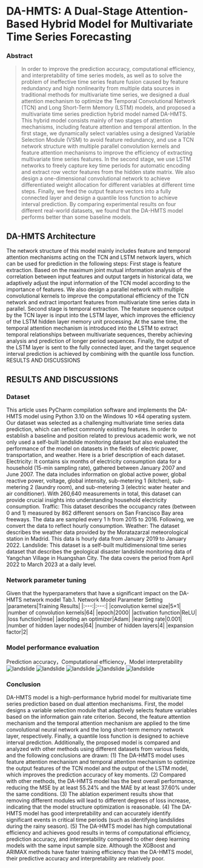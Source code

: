# DA-HMTS: A Dual-Stage Attention-Based Hybrid Model for Multivariate Time Series Forecasting

### Abstract
> In order to improve the prediction accuracy, computational efficiency, and interpretability of time series models, as well as to solve the problem of ineffective time series feature fusion caused by feature redundancy and high nonlinearity from multiple data sources in traditional methods for multivariate time series, we designed a dual attention mechanism to optimize the Temporal Convolutional Network (TCN) and Long Short-Term Memory (LSTM) models, and proposed a multivariate time series prediction hybrid model named DA-HMTS. This hybrid model consists mainly of two stages of attention mechanisms, including feature attention and temporal attention. In the first stage, we dynamically select variables using a designed Variable Selection Module (VSM) to avoid feature redundancy, and use a TCN network structure with multiple parallel convolution kernels and feature attention mechanisms to improve the efficiency of extracting multivariate time series features. In the second stage, we use LSTM networks to freely capture key time periods for automatic encoding and extract row vector features from the hidden state matrix. We also design a one-dimensional convolutional network to achieve differentiated weight allocation for different variables at different time steps. Finally, we feed the output feature vectors into a fully connected layer and design a quantile loss function to achieve interval prediction. By comparing experimental results on four different real-world datasets, we found that the DA-HMTS model performs better than some baseline models.

## DA-HMTS Architecture
The network structure of this model mainly includes feature and temporal attention mechanisms acting on the TCN and LSTM network layers, which can be used for prediction in the following steps:
First stage is feature extraction. Based on the maximum joint mutual information analysis of the correlation between input features and output targets in historical data, we adaptively adjust the input information of the TCN model according to the importance of features. We also design a parallel network with multiple convolutional kernels to improve the computational efficiency of the TCN network and extract important features from multivariate time series data in parallel.
Second stage is temporal extraction. The feature sequence output by the TCN layer is input into the LSTM layer, which improves the efficiency of the LSTM hidden layer memory unit processing. At the same time, the temporal attention mechanism is introduced into the LSTM to extract temporal relationships between multivariate sequences, thereby achieving analysis and prediction of longer period sequences.
Finally, the output of the LSTM layer is sent to the fully connected layer, and the target sequence interval prediction is achieved by combining with the quantile loss function.
RESULTS AND DISCUSSIONS
## RESULTS AND DISCUSSIONS
### Dataset
This article uses PyCharm compilation software and implements the DA-HMTS model using Python 3.10 on the Windows 10 ×64 operating system. Our dataset was selected as a challenging multivariate time series data prediction, which can reflect commonly existing features. In order to establish a baseline and position related to previous academic work, we not only used a self-built landslide monitoring dataset but also evaluated the performance of the model on datasets in the fields of electric power, transportation, and weather. Here is a brief description of each dataset.
Electricity: It contains six months of electricity consumption data for a household (15-min sampling rate), gathered between January 2007 and June 2007. The data includes information on global active power, global reactive power, voltage, global intensity, sub-metering 1 (kitchen), sub-metering 2 (laundry room), and sub-metering 3 (electric water heater and air conditioner). With 260,640 measurements in total, this dataset can provide crucial insights into understanding household electricity consumption.
Traffic: This dataset describes the occupancy rates (between 0 and 1) measured by 862 different sensors on San Francisco Bay area freeways. The data are sampled every 1 h from 2015 to 2016. Following, we convert the data to reflect hourly consumption.
Weather: The dataset describes the weather data provided by the Moratazarzal meteorological station in Madrid. This data is hourly data from January 2019 to January 2022.
Landslide: This dataset is a self-built multidimensional time series dataset that describes the geological disaster landslide monitoring data of Yangchan Village in Huangshan City. The data covers the period from April 2022 to March 2023 at a daily level.
### Network parameter tuning
Given that the hyperparameters that have a significant impact on the DA-HMTS network model
                                                        Tab.1. Network Model Parameter Setting
|parameters|Training Results|
|:---:|:---:|
|convolution kernel size|5×1|
|number of convolution kernels|64|
|epoch|2000|
|activation function|ReLU|
|loss function|mse|
|adopting an optimizer|Adam|
|learning rate|0.001|
|number of hidden layer nodes|64|
|number of hidden layers|4|
|expansion factor|2|
### Model performance evaluation
Prediction accuracy，Computational efficiency，Model interpretability
![landslide](http://aiitbeidou.cn:8080/DA-HMTS/img1.png)
![landslide](http://aiitbeidou.cn:8080/DA-HMTS/img6.png)
![landslide](http://aiitbeidou.cn:8080/DA-HMTS/img3.png)
![landslide](http://aiitbeidou.cn:8080/DA-HMTS/img4.png)
![landslide](http://aiitbeidou.cn:8080/DA-HMTS/img5.png)
### Conclusion
DA-HMTS model is a high-performance hybrid model for multivariate time series prediction based on dual attention mechanisms. First, the model designs a variable selection module that adaptively selects feature variables based on the information gain rate criterion. Second, the feature attention mechanism and the temporal attention mechanism are applied to the time convolutional neural network and the long short-term memory network layer, respectively. Finally, a quantile loss function is designed to achieve interval prediction. Additionally, the proposed model is compared and analyzed with other methods using different datasets from various fields, and the following conclusions are drawn: 
(1) The DA-HMTS model uses feature attention mechanism and temporal attention mechanism to optimize the output features of the TCN model and the output of the LSTM model, which improves the prediction accuracy of key moments. 
(2) Compared with other methods, the DA-HMTS model has the best overall performance, reducing the MSE by at least 55.24% and the MAE by at least 37.60% under the same conditions. 
(3) The ablation experiment results show that removing different modules will lead to different degrees of loss increase, indicating that the model structure optimization is reasonable. 
(4) The DA-HMTS model has good interpretability and can accurately identify significant events in critical time periods (such as identifying landslides during the rainy season). 
(5) The DA-HMTS model has high computational efficiency and achieves good results in terms of computational efficiency, prediction accuracy, and interpretability compared to other deep learning models with the same input sample size. Although the XGBoost and ARIMAX methods have faster training efficiency than the DA-HMTS model, their predictive accuracy and interpretability are relatively poor.
